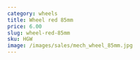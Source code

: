 ```yaml
---
category: wheels
title: Wheel red 85mm
price: 6.00
slug: wheel-red-85mm
sku: HGW
image: /images/sales/mech_wheel_85mm.jpg
---
```

